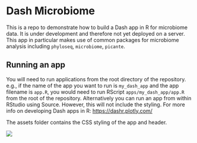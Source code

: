 # Dash Microbiome
This is a repo to demonstrate how to build a Dash app in R for microbiome data. It is under development and therefore not yet deployed on a server. This app in particular makes use of common packages for microbiome analysis including `phyloseq`, `microbiome`, `picante`.

## Running an app
You will need to run applications from the root directory of the repository. e.g., if the name of the app you want to run is `my_dash_app` and the app filename is
`app.R`, you would need to run RScript `apps/my_dash_app/app.R` from the root of the repository. Alternatively you can run an app from within RStudio using Source. However, this will not include the styling. For more info on developing Dash apps in R: https://dashr.plotly.com/

The assets folder contains the CSS styling of the app and header. 

![](microbiome_dash.gif)
